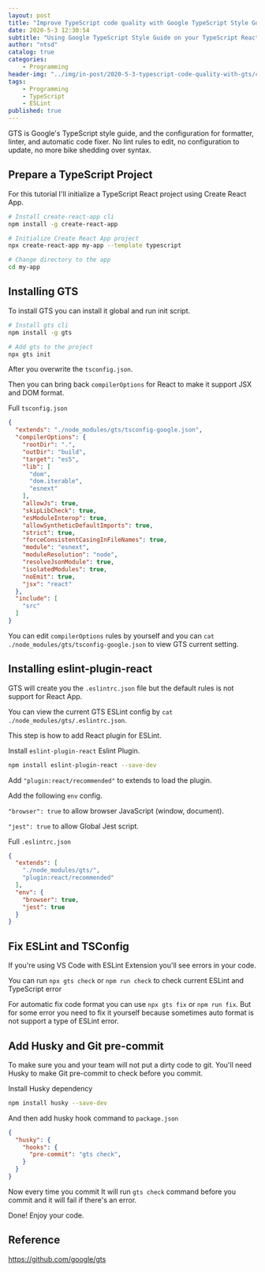 ```yaml
---
layout: post
title: "Improve TypeScript code quality with Google TypeScript Style Guide"
date: 2020-5-3 12:30:54
subtitle: "Using Google TypeScript Style Guide on your TypeScript React project"
author: "ntsd"
catalog: true
categories:
    - Programming
header-img: "../img/in-post/2020-5-3-typescript-code-quality-with-gts/clean.jpg"
tags:
    - Programming
    - TypeScript
    - ESLint
published: true
---
```


GTS is Google's TypeScript style guide, and the configuration for formatter, linter, and automatic code fixer. No lint rules to edit, no configuration to update, no more bike shedding over syntax.

## Prepare a TypeScript Project

For this tutorial I'll initialize a TypeScript React project using Create React App.

``` Bash
# Install create-react-app cli
npm install -g create-react-app

# Initialize Create React App project
npx create-react-app my-app --template typescript

# Change directory to the app
cd my-app
```

## Installing GTS

To install GTS you can install it global and run init script.

``` Bash
# Install gts cli
npm install -g gts

# Add gts to the project
npx gts init
```

After you overwrite the `tsconfig.json`.

Then you can bring back `compilerOptions` for React to make it support JSX and DOM format.

Full `tsconfig.json`

``` JSON
{
  "extends": "./node_modules/gts/tsconfig-google.json",
  "compilerOptions": {
    "rootDir": ".",
    "outDir": "build",
    "target": "es5",
    "lib": [
      "dom",
      "dom.iterable",
      "esnext"
    ],
    "allowJs": true,
    "skipLibCheck": true,
    "esModuleInterop": true,
    "allowSyntheticDefaultImports": true,
    "strict": true,
    "forceConsistentCasingInFileNames": true,
    "module": "esnext",
    "moduleResolution": "node",
    "resolveJsonModule": true,
    "isolatedModules": true,
    "noEmit": true,
    "jsx": "react"
  },
  "include": [
    "src"
  ]
}
```

You can edit `compilerOptions` rules by yourself and you can `cat ./node_modules/gts/tsconfig-google.json` to view GTS current setting.

## Installing eslint-plugin-react

GTS will create you the `.eslintrc.json` file but the default rules is not support for React App.

You can view the current GTS ESLint config by `cat ./node_modules/gts/.eslintrc.json`.

This step is how to add React plugin for ESLint.

Install `eslint-plugin-react` Eslint Plugin.

``` Bash
npm install eslint-plugin-react --save-dev
```

Add `"plugin:react/recommended"` to extends to load the plugin.

Add the following `env` config.

`"browser": true` to allow browser JavaScript (window, document).

`"jest": true` to allow Global Jest script.

Full `.eslintrc.json`

``` JSON
{
  "extends": [
    "./node_modules/gts/",
    "plugin:react/recommended"
  ],
  "env": {
    "browser": true,
    "jest": true
  }
}
```

## Fix ESLint and TSConfig

If you're using VS Code with ESLint Extension you'll see errors in your code.

You can run `npx gts check` or `npm run check` to check current ESLint and TypeScript error

For automatic fix code format you can use `npx gts fix` or `npm run fix`. But for some error you need to fix it yourself because sometimes auto format is not support a type of ESLint error.

## Add Husky and Git pre-commit

To make sure you and your team will not put a dirty code to git. You'll need Husky to make Git pre-commit to check before you commit.

Install Husky dependency

``` Bash
npm install husky --save-dev
```

And then add husky hook command to `package.json`

``` JSON
{
  "husky": {
    "hooks": {
      "pre-commit": "gts check",
    }
  }
}
```

Now every time you commit It will run `gts check` command before you commit and it will fail if there's an error.

Done! Enjoy your code.

## Reference

<https://github.com/google/gts>
